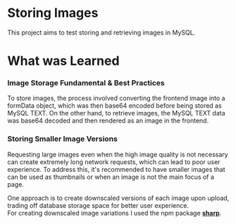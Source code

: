 # Storing Images

This project aims to test storing and retrieving images in MySQL.

# What was Learned

### Image Storage Fundamental & Best Practices

To store images, the process involved converting the frontend image into a formData object, which was then base64 encoded before being stored as MySQL TEXT. On the other hand, to retrieve images, the MySQL TEXT data was base64 decoded and then rendered as an image in the frontend.

### Storing Smaller Image Versions

Requesting large images even when the high image quality is not necessary can create extremely long network requests, which can lead to poor user experience. To address this, it's recommended to have smaller images that can be used as thumbnails or when an image is not the main focus of a page.

One approach is to create downscaled versions of each image upon upload, trading off database storage space for better user experience. <br/> For creating downscaled image variations I used the npm package **[sharp](https://www.npmjs.com/package/sharp)**.
